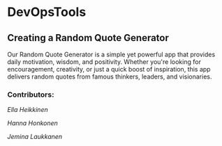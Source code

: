 # DevOpsTools

## Creating a Random Quote Generator

Our Random Quote Generator is a simple yet powerful app that provides daily motivation, wisdom, and positivity. Whether you're looking for encouragement, creativity, or just a quick boost of inspiration, this app delivers random quotes from famous thinkers, leaders, and visionaries.

### Contributors:

*Ella Heikkinen*

*Hanna Honkonen*

*Jemina Laukkanen*
